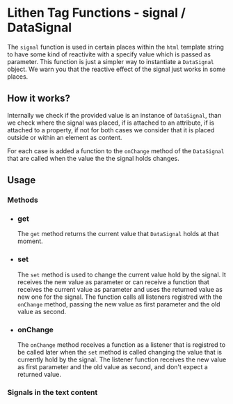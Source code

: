 # Lithen Tag Functions - signal / DataSignal

The `signal` function is used in certain places within the `html` template string to have some
kind of reactivite with a specify value which is passed as parameter. This function is just a
simpler way to instantiate a `DataSignal` object. We warn you that the reactive effect of the
signal just works in some places.

## How it works?

Internally we check if the provided value is an instance of `DataSignal`, than we check where
the signal was placed, if is attached to an attribute, if is attached to a property, if not for
both cases we consider that it is placed outside or within an element as content.

For each case is added a function to the `onChange` method of the `DataSignal` that are called
when the value the the signal holds changes.

## Usage

### Methods

- ### get

  The `get` method returns the current value that `DataSignal` holds at that moment.

- ### set

  The `set` method is used to change the current value hold by the signal. It receives the new value
as parameter or can receive a function that receives the current value as parameter and uses the
returned value as new one for the signal. The function calls all listeners registred with the 
`onChange` method, passing the new value as first parameter and the old value as second.

- ### onChange

  The `onChange` method receives a function as a listener that is registred to be called later when
the `set` method is called changing the value that is currently hold by the signal. The listener
function receives the new value as first parameter and the old value as second, and don't expect
a returned value.

### Signals in the text content
